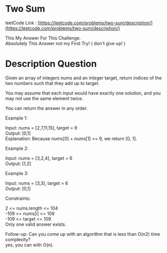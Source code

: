 # Two Sum

leetCode Link : [https://leetcode.com/problems/two-sum/description/](https://leetcode.com/problems/two-sum/description/)

This My Answer For This Challenge.  
Absolutely This Answer not my First Try! ( don't give up! )

# Description Question

Given an array of integers nums and an integer target, return indices of the two numbers such that they add up to target.  

You may assume that each input would have exactly one solution, and you may not use the same element twice.  

You can return the answer in any order.  

Example 1:  

Input: nums = [2,7,11,15], target = 9  
Output: [0,1]  
Explanation: Because nums[0] + nums[1] == 9, we return [0, 1].  

Example 2:  

Input: nums = [3,2,4], target = 6  
Output: [1,2]  

Example 3:  

Input: nums = [3,3], target = 6  
Output: [0,1]  
 
Constraints:  

2 <= nums.length <= 104  
-109 <= nums[i] <= 109  
-109 <= target <= 109  
Only one valid answer exists.  
 
Follow-up: Can you come up with an algorithm that is less than O(n2) time complexity?  
yes, you can with O(n).  